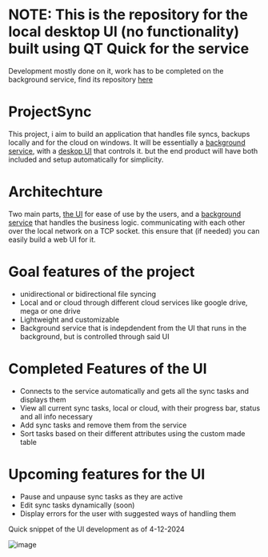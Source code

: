 
# NOTE: This is the repository for the local desktop UI (no functionality) built using QT Quick for the service
Development mostly done on it, work has to be completed on the background service, find its repository [here](https://github.com/ezzedineozone/Sync-Service)

# ProjectSync
This project, i aim to build an application that handles file syncs, backups locally and for the cloud on windows. It will be essentially a [background service](https://github.com/ezzedineozone/Sync-Service), with a [deskop UI](https://github.com/ezzedineozone/Sync-Service-Ui) that controls it. but the end product will have both included and setup automatically for simplicity.

# Architechture
Two main parts, [the UI](https://github.com/ezzedineozone/Sync-Service-Ui) for ease of use by the users, and a [background service](https://github.com/ezzedineozone/Sync-Service) that handles the business logic. communicating with each other over the local network on a TCP socket. this ensure that (if needed) you can easily build a web UI for it.

# Goal features of the project
- unidirectional or bidirectional file syncing
- Local and or cloud through different cloud services like google drive, mega or one drive
- Lightweight and customizable
- Background service that is indepdendent from the UI that runs in the background, but is controlled through said UI

# Completed Features of the UI
- Connects to the service automatically and gets all the sync tasks and displays them
- View all current sync tasks, local or cloud, with their progress bar, status and all info necessary
- Add sync tasks and remove them from the service
- Sort tasks based on their different attributes using the custom made table

# Upcoming features for the UI
- Pause and unpause sync tasks as they are active
- Edit sync tasks dynamically (soon)
- Display errors for the user with suggested ways of handling them

Quick snippet of the UI development as of 4-12-2024


![image](https://github.com/user-attachments/assets/8d515d8a-dce6-4690-8efa-08a2b606c1e9)




